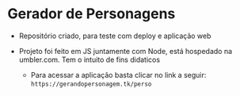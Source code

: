 # Gerador de Personagens

- Repositório criado, para teste com deploy e aplicação web

- Projeto foi feito em JS juntamente com Node, está hospedado na umbler.com. Tem o intuito de fins didaticos


  - Para acessar a aplicação basta clicar no link a seguir: `https://gerandopersonagem.tk/perso`
  
